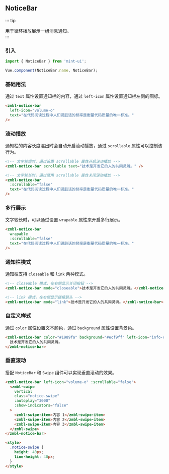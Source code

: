 ## NoticeBar
::: tip
<div>用于循环播放展示一组消息通知。</div>
:::

### 引入
```javascript
import { NoticeBar } from 'mint-ui';

Vue.component(NoticeBar.name, NoticeBar);
```

### 基础用法
通过 `text` 属性设置通知栏的内容，通过 `left-icon` 属性设置通知栏左侧的图标。
```html
<zmbl-notice-bar
  left-icon="volume-o"
  text="在代码阅读过程中人们说脏话的频率是衡量代码质量的唯一标准。"
/>
```

### 滚动播放
通知栏的内容长度溢出时会自动开启滚动播放，通过 `scrollable` 属性可以控制该行为。
```html
<!-- 文字较短时，通过设置 scrollable 属性开启滚动播放 -->
<zmbl-notice-bar scrollable text="技术是开发它的人的共同灵魂。" />

<!-- 文字较长时，通过禁用 scrollable 属性关闭滚动播放 -->
<zmbl-notice-bar
  :scrollable="false"
  text="在代码阅读过程中人们说脏话的频率是衡量代码质量的唯一标准。"
/>
```

### 多行展示
文字较长时，可以通过设置 `wrapable` 属性来开启多行展示。
```html
<zmbl-notice-bar
  wrapable
  :scrollable="false"
  text="在代码阅读过程中人们说脏话的频率是衡量代码质量的唯一标准。"
/>
```

### 通知栏模式
通知栏支持 `closeable` 和 `link` 两种模式。
```html
<!-- closeable 模式，在右侧显示关闭按钮 -->
<zmbl-notice-bar mode="closeable">技术是开发它的人的共同灵魂。</zmbl-notice-bar>

<!-- link 模式，在右侧显示链接箭头 -->
<zmbl-notice-bar mode="link">技术是开发它的人的共同灵魂。</zmbl-notice-bar>
```

### 自定义样式
通过 `color` 属性设置文本颜色，通过 `background` 属性设置背景色。
```html
<zmbl-notice-bar color="#1989fa" background="#ecf9ff" left-icon="info-o">
  技术是开发它的人的共同灵魂。
</zmbl-notice-bar>
```

### 垂直滚动
搭配 `NoticeBar` 和 `Swipe` 组件可以实现垂直滚动的效果。
```html
<zmbl-notice-bar left-icon="volume-o" :scrollable="false">
  <zmbl-swipe
    vertical
    class="notice-swipe"
    :autoplay="3000"
    :show-indicators="false"
  >
    <zmbl-swipe-item>内容 1</zmbl-swipe-item>
    <zmbl-swipe-item>内容 2</zmbl-swipe-item>
    <zmbl-swipe-item>内容 3</zmbl-swipe-item>
  </zmbl-swipe>
</zmbl-notice-bar>

<style>
  .notice-swipe {
    height: 40px;
    line-height: 40px;
  }
</style>
```